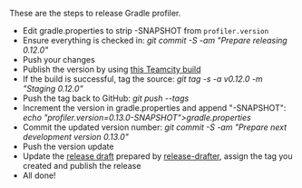 These are the steps to release Gradle profiler.

* Edit gradle.properties to strip -SNAPSHOT from `profiler.version`
* Ensure everything is checked in: _git commit -S -am "Prepare releasing 0.12.0"_
* Push your changes
* Publish the version by using [this Teamcity build](https://builds.gradle.org/buildConfiguration/GradleProfiler_GradleProfilerPublishing?branch=%3Cdefault%3E)
* If the build is successful, tag the source:  _git tag -s -a v0.12.0 -m "Staging 0.12.0"_ 
* Push the tag back to GitHub: _git push --tags_
* Increment the version in gradle.properties and append "-SNAPSHOT": _echo "profiler.version=0.13.0-SNAPSHOT">gradle.properties_
* Commit the updated version number: _git commit -S -am "Prepare next development version 0.13.0"_
* Push the version update
* Update the [release draft](https://github.com/gradle/gradle-profiler/releases) prepared by [release-drafter](https://probot.github.io/apps/release-drafter/), assign the tag you created and publish the release
* All done!
